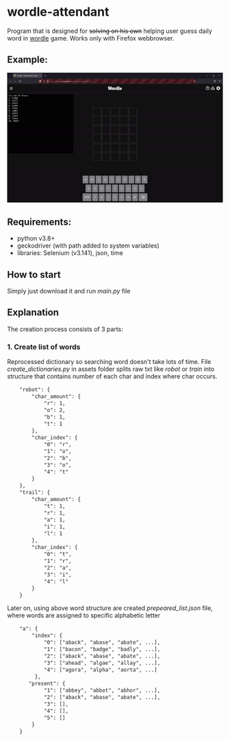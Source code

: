 # wordle-attendant
Program that is designed for ~~solving on his own~~ helping user guess daily word in [wordle](https://www.nytimes.com/games/wordle/index.html) game.
  Works only with Firefox webbrowser.


## Example:
![demo](https://github.com/P4llix/wordle-attendant/blob/main/doc/demo.gif)

## Requirements:

- python v3.8+
- geckodriver (with path added to system variables)
- libraries: Selenium (v3.141), json, time


## How to start

Simply just download it and run *main.py* file

## Explanation
The creation process consists of 3 parts:

### 1. Create list of words
Reprocessed dictionary so searching word doesn't take lots of time. File *create_dictionaries.py* in assets folder splits raw txt like *robot* or *train* into structure that contains number of each char and index where char occurs.
```
    "robot": {
        "char_amount": {
            "r": 1,
            "o": 2,
            "b": 1,
            "t": 1
        },
        "char_index": {
            "0": "r",
            "1": "o",
            "2": "b",
            "3": "o",
            "4": "t"
        }
    },
    "trail": {
        "char_amount": {
            "t": 1,
            "r": 1,
            "a": 1,
            "i": 1,
            "l": 1
        },
        "char_index": {
            "0": "t",
            "1": "r",
            "2": "a",
            "3": "i",
            "4": "l"
        }
    }
```
Later on, using above word structure are created *prepeared_list.json* file, where words are assigned to specific alphabetic letter
```
    "a": {
        "index": {
            "0": ["aback", "abase", "abate", ...],
            "1": ["bacon", "badge", "badly", ...],
            "2": ["aback", "abase", "abate", ...],
            "3": ["ahead", "algae", "allay", ...],
            "4": ["agora", "alpha", "aorta", ...]
         },
       "present": {
            "1": ["abbey", "abbot", "abhor", ...],
            "2": ["aback", "abase", "abate", ...],
            "3": [],
            "4": [],
            "5": []
        }
    }
```


